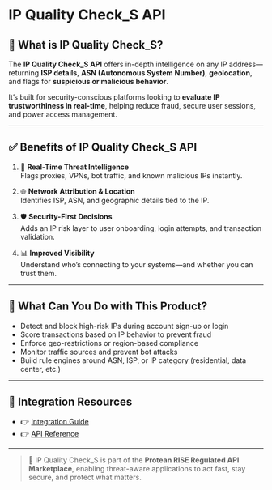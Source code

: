# IP Quality Check_S API

## 📘 What is IP Quality Check_S?

The **IP Quality Check_S API** offers in-depth intelligence on any IP address—returning **ISP details**, **ASN (Autonomous System Number)**, **geolocation**, and flags for **suspicious or malicious behavior**.

It’s built for security-conscious platforms looking to **evaluate IP trustworthiness in real-time**, helping reduce fraud, secure user sessions, and power access management.

---

## ✅ Benefits of IP Quality Check_S API

1. 🧠 **Real-Time Threat Intelligence**  
   Flags proxies, VPNs, bot traffic, and known malicious IPs instantly.

2. 🌐 **Network Attribution & Location**  
   Identifies ISP, ASN, and geographic details tied to the IP.

3. 🛡️ **Security-First Decisions**  
   Adds an IP risk layer to user onboarding, login attempts, and transaction validation.

4. 📊 **Improved Visibility**  
   Understand who’s connecting to your systems—and whether you can trust them.

---

## 💼 What Can You Do with This Product?

- Detect and block high-risk IPs during account sign-up or login  
- Score transactions based on IP behavior to prevent fraud  
- Enforce geo-restrictions or region-based compliance  
- Monitor traffic sources and prevent bot attacks  
- Build rule engines around ASN, ISP, or IP category (residential, data center, etc.)

---

## 🔗 Integration Resources

- 👉 [Integration Guide](https://docs.risewithprotean.io/153/integration-guide)  
- 👉 [API Reference](https://docs.risewithprotean.io/153/api-reference)

---

> 📌 IP Quality Check_S is part of the **Protean RISE Regulated API Marketplace**, enabling threat-aware applications to act fast, stay secure, and protect what matters.
